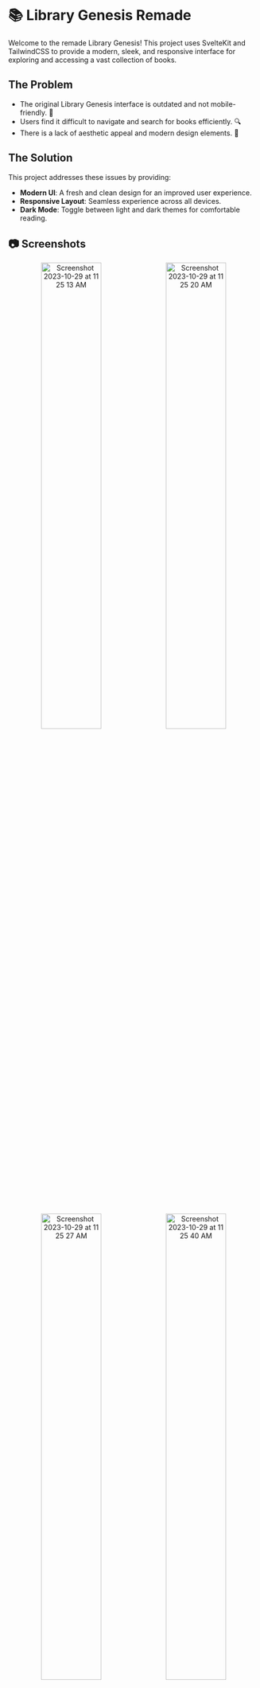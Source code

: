 # 📚 Library Genesis Remade

Welcome to the remade Library Genesis! This project uses SvelteKit and TailwindCSS to provide a modern, sleek, and responsive interface for exploring and accessing a vast collection of books.

## The Problem

- The original Library Genesis interface is outdated and not mobile-friendly. 📱
- Users find it difficult to navigate and search for books efficiently. 🔍
- There is a lack of aesthetic appeal and modern design elements. 🎨

## The Solution

This project addresses these issues by providing:
- **Modern UI**: A fresh and clean design for an improved user experience.
- **Responsive Layout**: Seamless experience across all devices.
- **Dark Mode**: Toggle between light and dark themes for comfortable reading.

## 📷 Screenshots

<div align="center">
  <img width="49%" alt="Screenshot 2023-10-29 at 11 25 13 AM" src="https://github.com/melvinchia3636/libgen/assets/64565584/eb8e3c1f-7770-4734-8ab3-058d0ae937d8">
  <img width="49%" alt="Screenshot 2023-10-29 at 11 25 20 AM" src="https://github.com/melvinchia3636/libgen/assets/64565584/2e0bcb58-7edc-493f-8bf5-752db92a7347">
  <img width="49%" alt="Screenshot 2023-10-29 at 11 25 27 AM" src="https://github.com/melvinchia3636/libgen/assets/64565584/4462a30b-9011-4d3a-aa76-aadb3b5f1bce">
  <img width="49%" alt="Screenshot 2023-10-29 at 11 25 40 AM" src="https://github.com/melvinchia3636/libgen/assets/64565584/54f54661-88a8-4826-b52f-b04a951fe5a5">
  <img width="49%" alt="Screenshot 2023-10-29 at 11 26 05 AM" src="https://github.com/melvinchia3636/libgen/assets/64565584/282ab7ee-9c90-40a3-9682-80462b8322e3">
  <img width="49%" alt="Screenshot 2023-10-29 at 11 26 08 AM" src="https://github.com/melvinchia3636/libgen/assets/64565584/b53bfb93-1fd8-4088-a5c6-2893889dd6ab">
  <img width="49%" alt="Screenshot 2023-10-29 at 11 26 14 AM" src="https://github.com/melvinchia3636/libgen/assets/64565584/3219d403-eb64-476c-b436-06e8c3f4a2ba">
  <img width="49%" alt="Screenshot 2023-10-29 at 11 26 26 AM" src="https://github.com/melvinchia3636/libgen/assets/64565584/467161db-173f-488a-a2ed-6958dd5a9b9b">
</div>

These screenshots provide just a glimpse of what the remade Library Genesis offers; there's a lot more to explore within the project.

## 🔧 Technologies Used

![SvelteKit](https://img.shields.io/badge/-SvelteKit-FF3E00?style=for-the-badge&logo=svelte&logoColor=white)
![TailwindCSS](https://img.shields.io/badge/-TailwindCSS-38B2AC?style=for-the-badge&logo=tailwind-css&logoColor=white)
![Typescript](https://img.shields.io/badge/-TYPECRIPT-FF0000?style=for-the-badge&logo=javascript&logoColor=white&color=3178C6)
![HTML5](https://img.shields.io/badge/-HTML5-E34F26?style=for-the-badge&logo=html5&logoColor=white)
![CSS3](https://img.shields.io/badge/-CSS3-1572B6?style=for-the-badge&logo=css3&logoColor=white)

## ⌨️ Setup

To run this project on your local machine:

1. Clone the repository: `git clone https://github.com/melvinchia3636/libgen`
2. Navigate to the project directory: `cd libgen`
3. Install dependencies: `npm install`
4. Start the development server: `npm run dev`

Note: This project requires a modern web browser to run.

## 📈 Status

All the core functions for this project have been completed. If you happen to find any bugs, feel free to file an issue in this GitHub Repo.

## 🤝 Contributing

Contributions are welcome! Please fork this repository and open a pull request to add new features, improve existing code, or fix bugs.

## 📄 License

This project is licensed under the MIT License.
